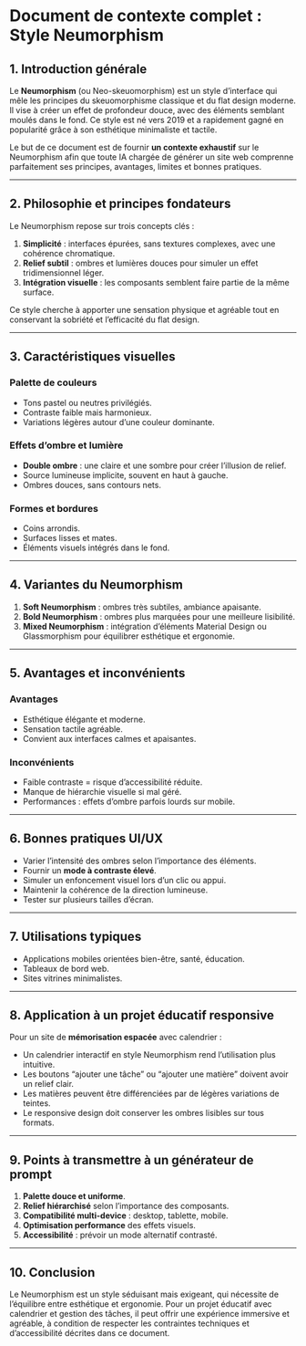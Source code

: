 # Document de contexte complet : Style Neumorphism

## 1. Introduction générale
Le **Neumorphism** (ou Neo-skeuomorphism) est un style d’interface qui mêle les principes du skeuomorphisme classique et du flat design moderne. Il vise à créer un effet de profondeur douce, avec des éléments semblant moulés dans le fond. Ce style est né vers 2019 et a rapidement gagné en popularité grâce à son esthétique minimaliste et tactile.

Le but de ce document est de fournir **un contexte exhaustif** sur le Neumorphism afin que toute IA chargée de générer un site web comprenne parfaitement ses principes, avantages, limites et bonnes pratiques.

---

## 2. Philosophie et principes fondateurs
Le Neumorphism repose sur trois concepts clés :
1. **Simplicité** : interfaces épurées, sans textures complexes, avec une cohérence chromatique.
2. **Relief subtil** : ombres et lumières douces pour simuler un effet tridimensionnel léger.
3. **Intégration visuelle** : les composants semblent faire partie de la même surface.

Ce style cherche à apporter une sensation physique et agréable tout en conservant la sobriété et l’efficacité du flat design.

---

## 3. Caractéristiques visuelles
### Palette de couleurs
- Tons pastel ou neutres privilégiés.
- Contraste faible mais harmonieux.
- Variations légères autour d’une couleur dominante.

### Effets d’ombre et lumière
- **Double ombre** : une claire et une sombre pour créer l’illusion de relief.
- Source lumineuse implicite, souvent en haut à gauche.
- Ombres douces, sans contours nets.

### Formes et bordures
- Coins arrondis.
- Surfaces lisses et mates.
- Éléments visuels intégrés dans le fond.

---

## 4. Variantes du Neumorphism
1. **Soft Neumorphism** : ombres très subtiles, ambiance apaisante.
2. **Bold Neumorphism** : ombres plus marquées pour une meilleure lisibilité.
3. **Mixed Neumorphism** : intégration d’éléments Material Design ou Glassmorphism pour équilibrer esthétique et ergonomie.

---

## 5. Avantages et inconvénients
### Avantages
- Esthétique élégante et moderne.
- Sensation tactile agréable.
- Convient aux interfaces calmes et apaisantes.

### Inconvénients
- Faible contraste = risque d’accessibilité réduite.
- Manque de hiérarchie visuelle si mal géré.
- Performances : effets d’ombre parfois lourds sur mobile.

---

## 6. Bonnes pratiques UI/UX
- Varier l’intensité des ombres selon l’importance des éléments.
- Fournir un **mode à contraste élevé**.
- Simuler un enfoncement visuel lors d’un clic ou appui.
- Maintenir la cohérence de la direction lumineuse.
- Tester sur plusieurs tailles d’écran.

---

## 7. Utilisations typiques
- Applications mobiles orientées bien-être, santé, éducation.
- Tableaux de bord web.
- Sites vitrines minimalistes.

---

## 8. Application à un projet éducatif responsive
Pour un site de **mémorisation espacée** avec calendrier :
- Un calendrier interactif en style Neumorphism rend l’utilisation plus intuitive.
- Les boutons “ajouter une tâche” ou “ajouter une matière” doivent avoir un relief clair.
- Les matières peuvent être différenciées par de légères variations de teintes.
- Le responsive design doit conserver les ombres lisibles sur tous formats.

---

## 9. Points à transmettre à un générateur de prompt
1. **Palette douce et uniforme**.
2. **Relief hiérarchisé** selon l’importance des composants.
3. **Compatibilité multi-device** : desktop, tablette, mobile.
4. **Optimisation performance** des effets visuels.
5. **Accessibilité** : prévoir un mode alternatif contrasté.

---

## 10. Conclusion
Le Neumorphism est un style séduisant mais exigeant, qui nécessite de l’équilibre entre esthétique et ergonomie. Pour un projet éducatif avec calendrier et gestion des tâches, il peut offrir une expérience immersive et agréable, à condition de respecter les contraintes techniques et d’accessibilité décrites dans ce document.

